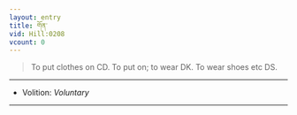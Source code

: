 ```yaml
---
layout: entry
title: གོན་
vid: Hill:0208
vcount: 0
---
```

> To put clothes on CD\. To put on; to wear DK\. To wear shoes etc DS\.

---
* Volition: _Voluntary_

---

